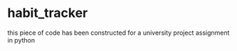 # habit_tracker
this piece of code has been constructed for a university project assignment in python
